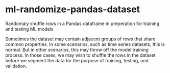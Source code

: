 # ml-randomize-pandas-dataset

Randomaly shuffle rows in a Pandas dataframe in preperation for training and testing ML models

Sometimes the dataset may contain adjacent groups of rows that share common properties. In some scenarios, such as time series datasets, this is normal. But in other scenarios, this may throw off the model training process. In those cases, we may wish to shuffle the rows in the dataset before we segment the data for the purpose of training, testing, and validation. 


